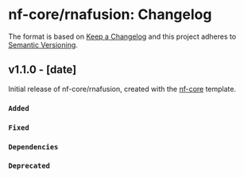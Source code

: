 # nf-core/rnafusion: Changelog

The format is based on [Keep a Changelog](http://keepachangelog.com/en/1.0.0/)
and this project adheres to [Semantic Versioning](http://semver.org/spec/v2.0.0.html).

## v1.1.0 - [date]

Initial release of nf-core/rnafusion, created with the [nf-core](http://nf-co.re/) template.

### `Added`

### `Fixed`

### `Dependencies`

### `Deprecated`
